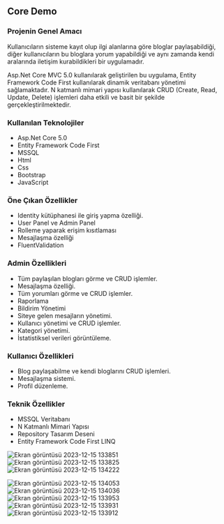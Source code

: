 <h2>Core Demo</h2>
<h3>Projenin Genel Amacı</h3>
<p>Kullanıcıların sisteme kayıt olup ilgi alanlarına göre bloglar paylaşabildiği,
  diğer kullanıcıların bu bloglara yorum yapabildiği ve aynı zamanda kendi aralarında iletişim kurabildikleri bir uygulamadır.
  
Asp.Net Core MVC 5.0 kullanılarak geliştirilen bu uygulama, Entity Framework Code First kullanılarak dinamik veritabanı yönetimi sağlamaktadır. N katmanlı mimari yapısı kullanılarak
CRUD (Create, Read, Update, Delete) işlemleri daha etkili ve basit bir şekilde gerçekleştirilmektedir.
</p>

<h3>Kullanılan Teknolojiler</h3>
<ul>
  <li>Asp.Net Core 5.0</li>
  <li>Entity Framework Code First</li>
  <li>MSSQL</li>
  <li>Html</li>
  <li>Css</li>
  <li>Bootstrap</li>
  <li>JavaScript</li>
</ul>
<h3>Öne Çıkan Özellikler</h3>
<ul>
<li>Identity kütüphanesi ile giriş yapma özelliği.</li>
<li>User Panel ve Admin Panel </li>
<li>Rolleme yaparak erişim kısıtlaması</li>
<li>Mesajlaşma özelliği</li>
  <li>FluentValidation</li>
</ul>

<h3>Admin Özellikleri</h3>
<ul>
  <li>Tüm paylaşılan blogları görme ve CRUD işlemler.</li>
  <li>Mesajlaşma özelliği.</li>
  <li>Tüm yorumları görme ve CRUD işlemler.</li>
  <li>Raporlama</li>
  <li>Bildirim Yönetimi</li>
  <li>Siteye gelen mesajların yönetimi.</li>
  <li>Kullanıcı yönetimi ve CRUD işlemler.</li>
  <li>Kategori yönetimi.</li>
 <li>İstatistiksel verileri görüntüleme.</li> 
</ul>


<h3>Kullanıcı Özellikleri</h3>
<ul>
  <li>Blog paylaşabilme ve kendi bloglarını CRUD işlemleri.</li>
  <li>Mesajlaşma sistemi.</li>
  <li>Profil düzenleme.</li>
</ul>

<h3>Teknik Özellikler</h3>
<ul>
  <li>MSSQL Veritabanı </li>
  <li>N Katmanlı Mimari Yapısı</li>
  <li>Repository Tasarım Deseni</li>
  <li>Entity Framework Code First LINQ</li>
</ul>


![Ekran görüntüsü 2023-12-15 133851](https://github.com/ensarsarac/CoreBlog/assets/76907308/71e90cb0-fd53-4e50-a537-f92bce51b328)
![Ekran görüntüsü 2023-12-15 133825](https://github.com/ensarsarac/CoreBlog/assets/76907308/e9acfbb5-e8b3-470a-a2c6-b2fe20ba6220)
![Ekran görüntüsü 2023-12-15 134222](https://github.com/ensarsarac/CoreBlog/assets/76907308/1d95cdfe-5a59-4ce5-8f31-23d6bcb27809)

![Ekran görüntüsü 2023-12-15 134053](https://github.com/ensarsarac/CoreBlog/assets/76907308/af881e66-0fcb-46c8-a161-b345c03b6529)
![Ekran görüntüsü 2023-12-15 134036](https://github.com/ensarsarac/CoreBlog/assets/76907308/c1d22e06-d960-4bba-9afd-7650dfded54c)
![Ekran görüntüsü 2023-12-15 133953](https://github.com/ensarsarac/CoreBlog/assets/76907308/f44e123b-6a7f-43b0-8e26-c23a91ff774a)
![Ekran görüntüsü 2023-12-15 133931](https://github.com/ensarsarac/CoreBlog/assets/76907308/2c986c90-e237-47bb-82d9-8423d246dfb2)
![Ekran görüntüsü 2023-12-15 133912](https://github.com/ensarsarac/CoreBlog/assets/76907308/0c6a2f2a-8dae-49ef-833a-61ea6048b1c6)











